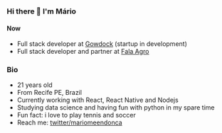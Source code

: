 ### Hi there 👋 I'm Mário

#### Now 
- Full stack developer at <a href="https://gowdock.com" target="blank">Gowdock</a> (startup in development)
- Full stack developer and partner at <a href="https://falaagro.com/" target="blank">Fala Agro</a>

### Bio
- 21 years old
- From Recife PE, Brazil
- Currently working with React, React Native and Nodejs 
- Studying data science and having fun with python in my spare time
- Fun fact: i love to play tennis and soccer
- Reach me: <a href="https://twitter.com/mariomeendonca" target="blank">twitter/mariomeendonca</a>
